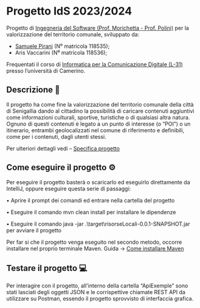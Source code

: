 # Progetto IdS 2023/2024
Progetto di [Ingegneria del Software (Prof. Morichetta - Prof. Polini)](http://www.didattica.cs.unicam.it/doku.php?id=didattica:ay2324:ids:main) per la valorizzazione del territorio comunale, sviluppato da:
-	[Samuele Pirani](https://github.com/SamuelePirani) (N⁰ matricola 118535);
-	Aris Vaccarini (N⁰ matricola 118536);
  
Frequentati il corso di [Informatica per la Comunicazione Digitale (L-31)](http://www.didattica.cs.unicam.it/doku.php?id=didattica:licd) presso l’università di Camerino.  

## Descrizione :page_facing_up:
Il progetto ha come fine la valorizzazione del territorio comunale della città di Senigallia dando al cittadino la possibilità di caricare contenuti aggiuntivi come informazioni culturali, sportive, turistiche o di qualsiasi altra natura. Ognuno di questi contenuti è legato a un punto di interesse (o “POI”) o un itinerario, entrambi geolocalizzati nel comune di riferimento e definibili, come per i contenuti, dagli utenti stessi.

Per ulteriori dettagli vedi – [Specifica progetto](https://docs.google.com/document/d/1kqarA2bRB8I8StOazcWotmkxf4Afycyl34a-n536JHo/edit)

## Come eseguire il progetto :gear:
Per eseguire il progetto basterà o scaricarlo ed eseguirlo direttamente da IntelliJ, oppure eseguire questa serie di passaggi:

•	Aprire il prompt dei comandi ed entrare nella cartella del progetto

•	Eseguire il comando mvn clean install per installare le dipendenze

•	Eseguire il comando java -jar .\target\risorseLocali-0.0.1-SNAPSHOT.jar per avviare il progetto

Per far si che il progetto venga eseguito nel secondo metodo, occorre installare nel proprio terminale Maven. 
Guida -> [Come installare Maven](https://www.html.it/articoli/maven-organizzazione-dei-progetti-java/) 
## Testare il progetto :computer:

Per interagire con il progetto, all’interno della cartella “ApiExemple” sono stati lasciati degli oggetti JSON e le corrispettive chiamate REST API da utilizzare su Postman, essendo il progetto sprovvisto di interfaccia grafica.
